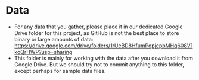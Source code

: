 # Data

- For any data that you gather, please place it in our dedicated Google Drive folder for this project, as GitHub is not the best place to store binary or large amounts of data: https://drive.google.com/drive/folders/1rUeBD8HfumPopjepbMHq608V1koQrHWP?usp=sharing
- This folder is mainly for working with the data after you download it from Google Drive. But we should try not to commit anything to this folder, except perhaps for sample data files.
